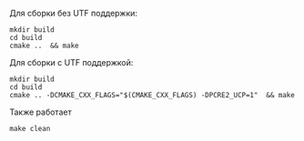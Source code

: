 Для сборки без UTF поддержки:
```
mkdir build
cd build
cmake ..  && make
```

Для сборки с UTF поддержкой:
```
mkdir build
cd build
cmake .. -DCMAKE_CXX_FLAGS="$(CMAKE_CXX_FLAGS) -DPCRE2_UCP=1"  && make
```

Также работает
```
make clean
```
